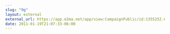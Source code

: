 ```yaml
---
slug: "9g"
layout: external
external_url: https://app.e2ma.net/app/view:CampaignPublic/id:1355252.6237960429/rid:88fa911008e6f924ed4e8842ae5e23ca
date: 2011-01-19T21:07:33-06:00
---
```

